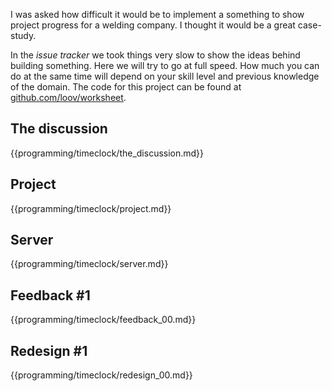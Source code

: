 I was asked how difficult it would be to implement a something to show project progress for a welding company. I thought it would be a great case-study.

In the *issue tracker* we took things very slow to show the ideas behind building something. Here we will try to go at full speed. How much you can do at the same time will depend on your skill level and previous knowledge of the domain. The code for this project can
be found at [github.com/loov/worksheet](http://github.com/loov/worksheet).

## The discussion

{{programming/timeclock/the_discussion.md}}

## Project

{{programming/timeclock/project.md}}

## Server

{{programming/timeclock/server.md}}

## Feedback #1

{{programming/timeclock/feedback_00.md}}

## Redesign #1

{{programming/timeclock/redesign_00.md}}
